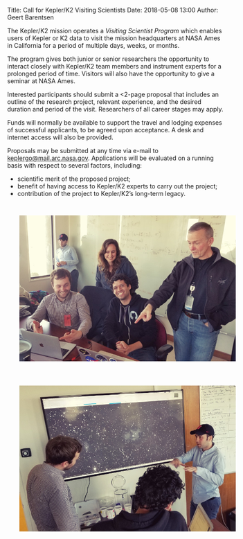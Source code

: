 Title: Call for Kepler/K2 Visiting Scientists
Date: 2018-05-08 13:00
Author: Geert Barentsen

The Kepler/K2 mission operates a *Visiting Scientist Program*
which enables users of Kepler or K2 data
to visit the mission headquarters at NASA Ames in California
for a period of multiple days, weeks, or months.

The program gives both junior or senior researchers the opportunity
to interact closely with Kepler/K2 team members and instrument experts
for a prolonged period of time.
Visitors will also have the opportunity to give a seminar at NASA Ames.

Interested participants should submit a <2-page proposal
that includes an outline of the research project, relevant experience,
and the desired duration and period of the visit.
Researchers of all career stages may apply.

Funds will normally be available
to support the travel and lodging expenses
of successful applicants, to be agreed upon acceptance.
A desk and internet access will also be provided.

Proposals may be submitted at any time
via e-mail to [keplergo@mail.arc.nasa.gov](keplergo@mail.arc.nasa.gov).
Applications will be evaluated on a running basis
with respect to several factors, including:

* scientific merit of the proposed project;
* benefit of having access to Kepler/K2 experts to carry out the project;
* contribution of the project to Kepler/K2’s long-term legacy.

<a href="/images/news/visiting-scientist-2.jpg">
<img class="img-responsive" src="/images/news/visiting-scientist-2.jpg" alt="PRF dither" style="max-width:500px; float: left; padding:2em;"></a>

<a href="/images/news/visiting-scientist-1.jpg">
<img class="img-responsive" src="/images/news/visiting-scientist-1.jpg" alt="PRF dither pattern" style="max-width:500px; float: left; padding:2em;"></a>
